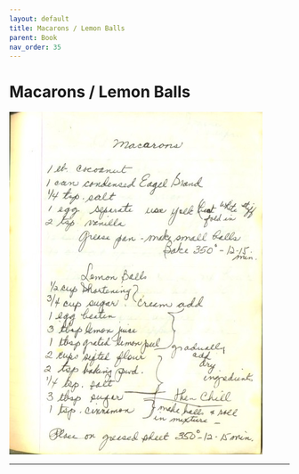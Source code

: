 ```yaml
---
layout: default
title: Macarons / Lemon Balls
parent: Book
nav_order: 35
---
```


# Macarons / Lemon Balls
![Macarons / Lemon Balls](/recipe-images/pages/page-35.jpg)

---
